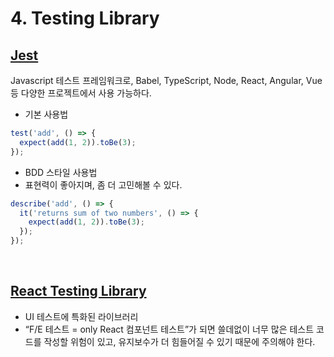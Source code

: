 # 4. Testing Library

## [Jest](https://jestjs.io/)

Javascript 테스트 프레임워크로, Babel, TypeScript, Node, React, Angular, Vue 등 다양한 프로젝트에서 사용 가능하다.

- 기본 사용법

```javascript
test('add', () => {
  expect(add(1, 2)).toBe(3);
});
```

- BDD 스타일 사용법
- 표현력이 좋아지며, 좀 더 고민해볼 수 있다.

```javascript
describe('add', () => {
  it('returns sum of two numbers', () => {
    expect(add(1, 2)).toBe(3);
  });
});
```

<br />

## [React Testing Library](https://testing-library.com/docs/react-testing-library/intro/)

- UI 테스트에 특화된 라이브러리
- “F/E 테스트 = only React 컴포넌트 테스트”가 되면 쓸데없이 너무 많은 테스트 코드를 작성할 위험이 있고, 유지보수가 더 힘들어질 수 있기 때문에 주의해야 한다.
